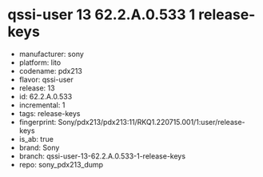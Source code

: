 # qssi-user 13 62.2.A.0.533 1 release-keys
- manufacturer: sony
- platform: lito
- codename: pdx213
- flavor: qssi-user
- release: 13
- id: 62.2.A.0.533
- incremental: 1
- tags: release-keys
- fingerprint: Sony/pdx213/pdx213:11/RKQ1.220715.001/1:user/release-keys
- is_ab: true
- brand: Sony
- branch: qssi-user-13-62.2.A.0.533-1-release-keys
- repo: sony_pdx213_dump
